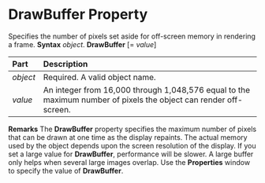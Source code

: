 
# DrawBuffer Property



Specifies the number of pixels set aside for off-screen memory in rendering a frame.
 **Syntax**
 _object_. **DrawBuffer** [= _value_]


|**Part**|**Description**|
|:-----|:-----|
| _object_|Required. A valid object name.|
| _value_|An integer from 16,000 through 1,048,576 equal to the maximum number of pixels the object can render off-screen.|
 **Remarks**
The  **DrawBuffer** property specifies the maximum number of pixels that can be drawn at one time as the display repaints. The actual memory used by the object depends upon the screen resolution of the display. If you set a large value for **DrawBuffer**, performance will be slower. A large buffer only helps when several large images overlap.
Use the  **Properties** window to specify the value of **DrawBuffer**.

